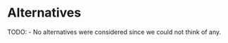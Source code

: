 Alternatives
============
<!-- Contains a description of considered alternatives; why the alternative was considered, and why
     it was not included/rejected in the proposal/recommendation.
-->

TODO: - No alternatives were considered since we could not think of any.